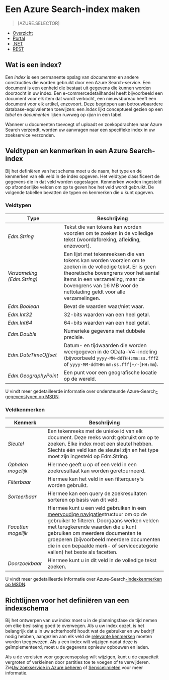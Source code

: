 <properties
    pageTitle="Een Azure Search-index maken | Microsoft Azure | Gehoste service voor zoeken in de cloud"
    description="Wat is een index in Azure Search en hoe wordt deze gebruikt?"
    services="search"
    documentationCenter=""
authors="ashmaka"
/>

<tags
    ms.service="search"
    ms.devlang="na"
    ms.workload="search"
    ms.topic="get-started-article"
    ms.tgt_pltfrm="na"
    ms.date="08/29/2016"
    ms.author="ashmaka"/>


# Een Azure Search-index maken
> [AZURE.SELECTOR]
- [Overzicht](search-what-is-an-index.md)
- [Portal](search-create-index-portal.md)
- [.NET](search-create-index-dotnet.md)
- [REST](search-create-index-rest-api.md)

## Wat is een index?

Een *index* is een permanente opslag van *documenten* en andere constructies die worden gebruikt door een Azure Search-service. Een document is een eenheid die bestaat uit gegevens die kunnen worden doorzocht in uw index. Een e-commercedetailhandel heeft bijvoorbeeld een document voor elk item dat wordt verkocht, een nieuwsbureau heeft een document voor elk artikel, enzovoort. Deze begrippen aan betrouwbaardere database-equivalenten toewijzen: een *index* lijkt conceptueel gezien op een *tabel* en *documenten* lijken ruwweg op *rijen* in een tabel.

Wanneer u documenten toevoegt of uploadt en zoekopdrachten naar Azure Search verzendt, worden uw aanvragen naar een specifieke index in uw zoekservice verzonden.

## Veldtypen en kenmerken in een Azure Search-index

Bij het definiëren van het schema moet u de naam, het type en de kenmerken van elk veld in de index opgeven. Het veldtype classificeert de gegevens die in dat veld worden opgeslagen. Kenmerken worden ingesteld op afzonderlijke velden om op te geven hoe het veld wordt gebruikt. De volgende tabellen bevatten de typen en kenmerken die u kunt opgeven.


### Veldtypen
|Type|Beschrijving|
|------------|-----------|
|*Edm.String*|Tekst die van tokens kan worden voorzien om te zoeken in de volledige tekst (woordafbreking, afleiding, enzovoort).|
|*Verzameling (Edm.String)*|Een lijst met tekenreeksen die van tokens kan worden voorzien om te zoeken in de volledige tekst. Er is geen theoretische bovengrens voor het aantal items in een verzameling, maar de bovengrens van 16 MB voor de nettolading geldt voor alle verzamelingen.|
|*Edm.Boolean*|Bevat de waarden waar/niet waar.|
|*Edm.Int32*|32-bits waarden van een heel getal.|
|*Edm.Int64*|64-bits waarden van een heel getal.|
|*Edm.Double*|Numerieke gegevens met dubbele precisie.|
|*Edm.DateTimeOffset*|Datum- en tijdwaarden die worden weergegeven in de OData-V4-indeling (bijvoorbeeld `yyyy-MM-ddTHH:mm:ss.fffZ` of `yyyy-MM-ddTHH:mm:ss.fff[+/-]HH:mm`).|
|*Edm.GeographyPoint*|Een punt voor een geografische locatie op de wereld.|

U vindt meer gedetailleerde informatie over ondersteunde Azure-Search[-gegevenstypen op MSDN](https://msdn.microsoft.com/library/azure/dn798938.aspx).



### Veldkenmerken
|Kenmerk|Beschrijving|
|------------|-----------|
|*Sleutel*|Een tekenreeks met de unieke id van elk document. Deze reeks wordt gebruikt om op te zoeken. Elke index moet een sleutel hebben. Slechts één veld kan de sleutel zijn en het type moet zijn ingesteld op Edm.String.|
|*Ophalen mogelijk*|Hiermee geeft u op of een veld in een zoekresultaat kan worden geretourneerd.|
|*Filterbaar*|Hiermee kan het veld in een filterquery's worden gebruikt.|
|*Sorteerbaar*|Hiermee kan een query de zoekresultaten sorteren op basis van dit veld.|
|*Facetten mogelijk*|Hiermee kunt u een veld gebruiken in een [meervoudige navigatie](search-faceted-navigation.md)structuur om op de gebruiker te filteren. Doorgaans werken velden met terugkerende waarden die u kunt gebruiken om meerdere documenten te groeperen (bijvoorbeeld meerdere documenten die in een bepaalde merk- of servicecategorie vallen) het beste als facetten.|
|*Doorzoekbaar*|Hiermee kunt u in dit veld in de volledige tekst zoeken.|

U vindt meer gedetailleerde informatie over Azure-Search[-indexkenmerken op MSDN](https://msdn.microsoft.com/library/azure/dn798941.aspx).



## Richtlijnen voor het definiëren van een indexschema

Bij het ontwerpen van uw index moet u in de planningsfase de tijd nemen om elke beslissing goed te overwegen. Als u uw index opzet, is het belangrijk dat u in uw achterhoofd houdt wat de gebruiker en uw bedrijf nodig hebben, aangezien aan elk veld de [relevante kenmerken](https://msdn.microsoft.com/library/azure/dn798941.aspx) moeten worden toegewezen. Als u een index wilt wijzigen nadat deze is geïmplementeerd, moet u de gegevens opnieuw opbouwen en laden.


Als u de vereisten voor gegevensopslag wilt wijzigen, kunt u de capaciteit vergroten of verkleinen door partities toe te voegen of te verwijderen. Zie[Uw zoekservice in Azure beheren](search-manage.md) of [Servicelimieten](search-limits-quotas-capacity.md) voor meer informatie.



<!--HONumber=Sep16_HO3-->


